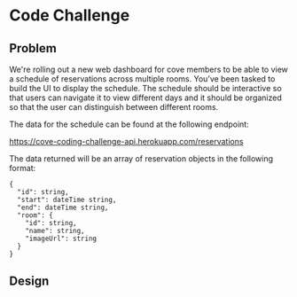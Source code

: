 # Code Challenge

## Problem
We're rolling out a new web dashboard for cove members to be able to view a schedule of reservations across multiple rooms. You’ve been tasked to build the UI to display the schedule. The schedule should be interactive so that users can navigate it to view different days and it should be organized so that the user can distinguish between different rooms.

The data for the schedule can be found at the following endpoint:

https://cove-coding-challenge-api.herokuapp.com/reservations​

The data returned will be an array of reservation objects in the following format:
```
{
  ​"id"​:​ ​string​,
  ​"start"​:​ ​dateTime string​,
  ​"end"​:​ dateTime string​,
  ​"room"​:​ {
    ​"id"​:​ ​string​,
    ​"name"​:​ ​string​,
    ​"imageUrl"​:​ ​string
  }
}
```

## Design
